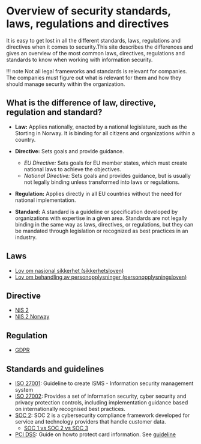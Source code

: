 # Overview of security standards, laws, regulations and directives

It is easy to get lost in all the different standards, laws, regulations and directives when it comes to security.This site describes the differences and gives an overview of the most common laws, directives, regulations and standards to know when working with information security. 

!!! note
    Not all legal frameworks and standards is relevant for companies. The companies must figure out what is relevant for them and how they should manage security within the organization.

## What is the difference of law, directive, regulation and standard?
- **Law:** Applies nationally, enacted by a national legislature, such as the Storting in Norway. It is binding for all citizens and organizations within a country.
- **Directive:** Sets goals and provide guidance.
    - *EU Directive:* Sets goals for EU member states, which must create national laws to achieve the objectives.
    - *National Directive:* Sets goals and provides guidance, but is usually not legally binding unless transformed into laws or regulations.
- **Regulation:** Applies directly in all EU countries without the need for national implementation.

- **Standard:** A standard is a guideline or specification developed by organizations with expertise in a given area. Standards are not legally binding in the same way as laws, directives, or regulations, but they can be mandated through legislation or recognized as best practices in an industry.

## Laws

- [Lov om nasjonal sikkerhet (sikkerhetsloven)](https://lovdata.no/dokument/NL/lov/2018-06-01-24?q=sikkerhetsloven)
- [Lov om behandling av personopplysninger (personopplysningsloven)](https://lovdata.no/dokument/NL/lov/2018-06-15-38)

## Directive

- [NIS 2](https://www.nis-2-directive.com/)
- [NIS 2 Norway](https://www.regjeringen.no/no/sub/eos-notatbasen/notatene/2021/feb/nis2-direktivet/id2846097/) 

## Regulation

- [GDPR](https://gdpr.eu/what-is-gdpr/)

## Standards and guidelines

- [ISO 27001](https://www.digdir.no/informasjonssikkerhet/kva-seier-ns-isoiec-27001/3060): Guideline to create ISMS - Information security management system
- [ISO 27002](https://www.isms.online/iso-27002/): Provides a set of information security, cyber security and privacy protection controls, including implementation guidance based on internationally recognised best practices.
- [SOC 2](https://www.aicpa-cima.com/topic/audit-assurance/audit-and-assurance-greater-than-soc-2): SOC 2 is a cybersecurity compliance framework developed for service and technology providers that handle customer data.
    - [SOC 1 vs SOC 2 vs SOC 3](https://secureframe.com/hub/soc-2/soc-1-vs-soc-2-vs-soc-3)
- [PCI DSS](https://www.pcisecuritystandards.org/): Guide on howto protect card information. See [guideline](https://listings.pcisecuritystandards.org/documents/PCI_DSS-QRG-v3_2_1.pdf)
